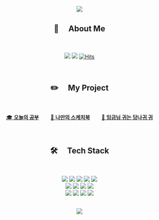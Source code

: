 <div align="center">

<!-- 헤더 -->
<img src="https://capsule-render.vercel.app/api?type=waving&color=random&height=100&section=header" />
  
<!-- 내 소개 -->
## :hatching_chick: 　About Me 
  
<br><br>
<a href="mailto:zoixssm@gmail.com" target="_blank"><img src="https://img.shields.io/badge/zoixssm@gmail.com-EA4335?logo=gmail&logoColor=white"/></a> <a href="https://github.com/jo-sol" target="_blank"><img src="https://img.shields.io/badge/Github-181717?logo=github&logoColor=white"/></a> [![Hits](https://hits.seeyoufarm.com/api/count/incr/badge.svg?url=https%3A%2F%2Fgithub.com%2Fjo-sol&count_bg=%239ECBFB&title_bg=%23DCB5FF&icon=smugmug.svg&icon_color=%23FFFFFF&title=%3A%29&edge_flat=false)](https://hits.seeyoufarm.com)
  
<br>

<!-- 표 -->
## :pencil2: 　My Project

<br>
  
  [🎓 **오늘의 공부**](https://github.com/jo-sol/today-study)　　
  [🎨 **나만의 스케치북**](https://github.com/jo-sol/make-paint)　　
  [🦄 **임금님 귀는 당나귀 귀**](https://github.com/jo-sol/spill-the-beans)
  
<br>

<!-- 사용 가능한 스킬 -->
## :hammer_and_wrench: 　Tech Stack

<br>
  
<a href="#"><img src="https://img.shields.io/badge/java-007396.svg?&logo=java&logoColor=white"/></a> <a href="#"><img src="https://img.shields.io/badge/html5-%23E34F26.svg?&logo=html5&logoColor=white"/></a> <a href="#"><img src="https://img.shields.io/badge/css3-%231572B6.svg?&logo=css3&logoColor=white"/></a> <a href="#"><img src="https://img.shields.io/badge/javascript-F7DF1E?logo=javascript&logoColor=black"></a> <a href="#"><img src="https://img.shields.io/badge/Vue.js-4FC08D.svg?&logo=Vue.js&logoColor=white"/></a><br>
<a href="#"><img src="https://img.shields.io/badge/spring-%236DB33F.svg?&logo=spring&logoColor=white"/></a> <a href="#"><img src="https://img.shields.io/badge/bootstrap-7952B3?logo=bootstrap&logoColor=white"></a> <a href="#"><img src="https://img.shields.io/badge/NPM-%23000000.svg?&logo=npm&logoColor=white"/></a> <a href="#"><img src="https://img.shields.io/badge/jquery-0769AD.svg?&logo=jquery&logoColor=white"/></a><br>
<a href="#"><img src="https://img.shields.io/badge/Eclipse-2C2255.svg?&logo=Eclipse&logoColor=white"/></a> <a href="#"><img src="https://img.shields.io/badge/Visual%20Studio%20Code-0078d7.svg?&logo=visual-studio-code&logoColor=white"/></a> <a href="#"><img src="https://img.shields.io/badge/Apache%20Tomcat-F8DC75.svg?&logo=Apache%20Tomcat&logoColor=black"/></a> <a href="#"><img src="https://img.shields.io/badge/mariadb-003545.svg?&logo=mariadb&logoColor=white"/></a><br>

<br>


<!-- 풋터 -->
<img src="https://capsule-render.vercel.app/api?type=waving&color=random&height=100&section=footer" />

</div>


<!-- Total 커밋 & 사용한 언어 
## :pushpin: 　Stats

![Anurag's GitHub stats](https://github-readme-stats.vercel.app/api?username=jo-sol&show_icons=true&theme=buefy)-->


<!--
https://github.com/kyechan99/capsule-render#types
<img 
src="https://capsule-render.vercel.app/api? //이 물음표 뒤에 붙는 인자들을 바꿔주면 된다.
type=wave	//헤더의 모양이다.
&color=auto	//헤더의 색을 어떻게 할건지 
&reversal=true //default=false, 색의 방향을 바꿔줌 (gradient일 경우)
&height=300	//헤더의 높이
&section=header	//헤더인지 푸터인지, 만약 footer인 경우 맨 아래 출력됨
&text=capsule%20render	   //헤더의 메인 텍스트 (%20은 띄어쓰기를 나타냄)
&desc=안녕하세요 반갑습니다. // description 텍스트
&textBg=true	//메인 텍스트의 배경화면
&fontSize=90 	//헤더의 폰트사이즈
&fontColor=ffee00  //폰트 컬러 : hexa값으로 적어두되, #은 뺄것!
&animation=fadeIn" //애니메이션 효과
/>


<a href="링크" target="_blank"><img src="https://img.shields.io/badge/Portfolio-00AFAA?logo=Ghostery&logoColor=white"/></a>
-->

<!--
**jo-sol/jo-sol** is a ✨ _special_ ✨ repository because its `README.md` (this file) appears on your GitHub profile.

Here are some ideas to get you started:

- 🔭 I’m currently working on ...
- 🌱 I’m currently learning ...
- 👯 I’m looking to collaborate on ...
- 🤔 I’m looking for help with ...
- 💬 Ask me about ...
- 📫 How to reach me: ...
- 😄 Pronouns: ...
- ⚡ Fun fact: ...
-->

